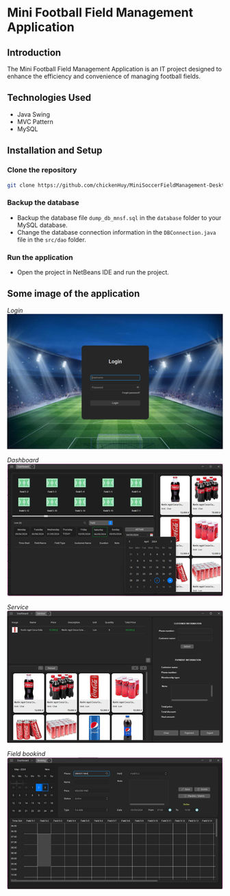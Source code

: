 # Mini Football Field Management Application
## Introduction
The Mini Football Field Management Application is an IT project designed to enhance the efficiency and convenience of managing football fields.

## Technologies Used
* Java Swing
* MVC Pattern
* MySQL

## Installation and Setup
### Clone the repository
```bash
git clone https://github.com/chickenHuy/MiniSoccerFieldManagement-Desktop.git
```
### Backup the database
* Backup the database file `dump_db_mnsf.sql` in the `database` folder to your MySQL database.
* Change the database connection information in the `DBConnection.java` file in the `src/dao` folder.

### Run the application
* Open the project in NetBeans IDE and run the project.

## Some image of the application

*Login*
![Login](./image/page_login.png)

*Dashboard*
![Dashboard](./image/page_dashboard.png)

*Service*
![Service](./image/page_service.png)

*Field bookind*
![Field](./image/page_booking_field.png)

